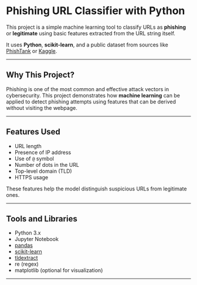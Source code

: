 # Phishing URL Classifier with Python

This project is a simple machine learning tool to classify URLs as **phishing** or **legitimate** using basic features extracted from the URL string itself.

It uses **Python**, **scikit-learn**, and a public dataset from sources like [PhishTank](https://www.phishtank.com/) or [Kaggle](https://www.kaggle.com/datasets/sid321axn/phishing-site-url).

---

## Why This Project?

Phishing is one of the most common and effective attack vectors in cybersecurity. This project demonstrates how **machine learning** can be applied to detect phishing attempts using features that can be derived without visiting the webpage.

---

## Features Used

- URL length
- Presence of IP address
- Use of `@` symbol
- Number of dots in the URL
- Top-level domain (TLD)
- HTTPS usage

These features help the model distinguish suspicious URLs from legitimate ones.

---

## Tools and Libraries

- Python 3.x
- Jupyter Notebook
- [pandas](https://pandas.pydata.org/)
- [scikit-learn](https://scikit-learn.org/)
- [tldextract](https://github.com/john-kurkowski/tldextract)
- re (regex)
- matplotlib (optional for visualization)

---

